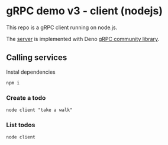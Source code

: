 # gRPC demo v3 - client (nodejs)

This repo is a gRPC client running on node.js.

The [server](https://github.com/kdaisho/grpc-demo-v3-server) is implemented with Deno [gRPC community library](https://deno.land/x/grpc_basic@0.4.6).

## Calling services

Instal dependencies

```
npm i
```

### Create a todo

```
node client "take a walk"
```

### List todos

```
node client
```
